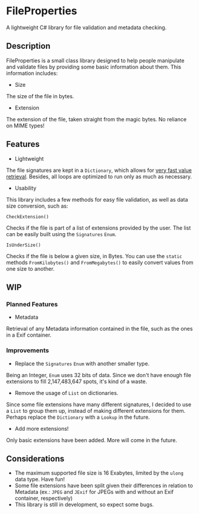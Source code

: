 # FileProperties
A lightweight C# library for file validation and metadata checking.


## Description

FileProperties is a small class library designed to help people manipulate and validate files by providing some basic information 
about them. This information includes:
- Size

The size of the file in bytes.
- Extension

The extension of the file, taken straight from the magic bytes. No reliance on MIME types!


## Features

- Lightweight

The file signatures are kept in a `Dictionary`, which allows for [very fast value retrieval](https://docs.microsoft.com/en-us/dotnet/api/system.collections.generic.dictionary-2?view=netframework-4.7.2#remarks).
Besides, all loops are optimized to run only as much as necessary.

- Usability

This library includes a few methods for easy file validation, as well as data size conversion, such as:

`CheckExtension()`

Checks if the file is part of a list of extensions provided by the user. The list can be easily built using the `Signatures` `Enum`.

`IsUnderSize()`

Checks if the file is below a given size, in Bytes. You can use the `static` methods `FromKilobytes()` and `FromMegabytes()` to easily convert values from one size to another.

## WIP

### Planned Features

- Metadata

Retrieval of any Metadata information contained in the file, such as the ones in a Exif container.

### Improvements

- Replace the `Signatures` `Enum` with another smaller type.

Being an Integer, `Enum` uses 32 bits of data. Since we don't have enough file extensions to fill 2,147,483,647 spots, it's kind of a waste.

- Remove the usage of `List` on dictionaries.

Since some file extensions have many different signatures, I decided to use a `List` to group them up, instead of making different extensions for them. Perhaps replace the `Dictionary` with a `Lookup` in the future.

- Add more extensions!

Only basic extensions have been added. More will come in the future.

## Considerations

- The maximum supported file size is 16 Exabytes, limited by the `ulong` data type. Have fun!
- Some file extensions have been split given their differences in relation to Metadata (ex.: `JPEG` and `JExif` for JPEGs with and without an Exif container, respectively)
- This library is still in development, so expect some bugs.

